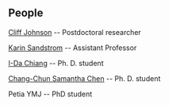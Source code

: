 ## People

[Cliff Johnson](http://cass.ucsd.edu/~lcj/) -- Postdoctoral researcher

[Karin Sandstrom](http://karinsandstrom.github.io) -- Assistant Professor

[I-Da Chiang](https://jiang696.github.io/) -- Ph. D. student

[Chang-Chun Samantha Chen](http://cass.ucsd.edu/index.php/grads:Cchen/) -- Ph. D. student

Petia YMJ -- PhD student
